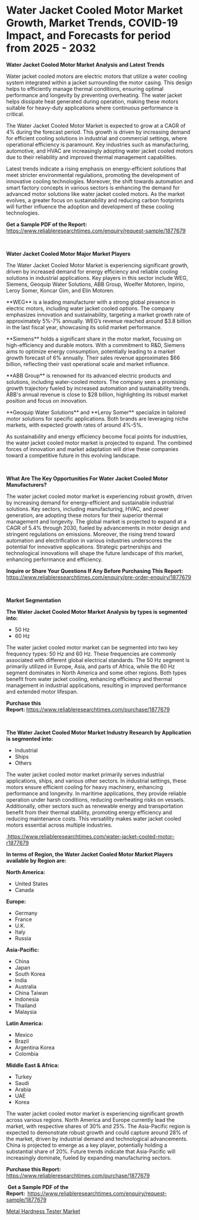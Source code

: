 <p><h1>Water Jacket Cooled Motor Market Growth, Market Trends, COVID-19 Impact, and Forecasts for period from 2025 - 2032</h1></p><p><strong>Water Jacket Cooled Motor Market Analysis and Latest Trends</strong></p>
<p><p>Water jacket cooled motors are electric motors that utilize a water cooling system integrated within a jacket surrounding the motor casing. This design helps to efficiently manage thermal conditions, ensuring optimal performance and longevity by preventing overheating. The water jacket helps dissipate heat generated during operation, making these motors suitable for heavy-duty applications where continuous performance is critical.</p><p>The Water Jacket Cooled Motor Market is expected to grow at a CAGR of 4% during the forecast period. This growth is driven by increasing demand for efficient cooling solutions in industrial and commercial settings, where operational efficiency is paramount. Key industries such as manufacturing, automotive, and HVAC are increasingly adopting water jacket cooled motors due to their reliability and improved thermal management capabilities.</p><p>Latest trends indicate a rising emphasis on energy-efficient solutions that meet stricter environmental regulations, promoting the development of innovative cooling technologies. Moreover, the shift towards automation and smart factory concepts in various sectors is enhancing the demand for advanced motor solutions like water jacket cooled motors. As the market evolves, a greater focus on sustainability and reducing carbon footprints will further influence the adoption and development of these cooling technologies.</p></p>
<p><strong>Get a Sample PDF of the Report:&nbsp;</strong> <a href="https://www.reliableresearchtimes.com/enquiry/request-sample/1877679?utm_campaign=3088&utm_medium=2&utm_source=Github&utm_content=ia&utm_term=11042025&utm_id=water-jacket-cooled-motor">https://www.reliableresearchtimes.com/enquiry/request-sample/1877679</a></p>
<p>&nbsp;</p>
<p><strong>Water Jacket Cooled Motor Major Market Players</strong></p>
<p><p>The Water Jacket Cooled Motor Market is experiencing significant growth, driven by increased demand for energy efficiency and reliable cooling solutions in industrial applications. Key players in this sector include WEG, Siemens, Geoquip Water Solutions, ABB Group, Woelfer Motoren, Inpirio, Leroy Somer, Koncar Gim, and Elin Motoren.</p><p>**WEG** is a leading manufacturer with a strong global presence in electric motors, including water jacket cooled options. The company emphasizes innovation and sustainability, targeting a market growth rate of approximately 5%-7% annually. WEG’s revenue reached around $3.8 billion in the last fiscal year, showcasing its solid market performance.</p><p>**Siemens** holds a significant share in the motor market, focusing on high-efficiency and durable motors. With a commitment to R&D, Siemens aims to optimize energy consumption, potentially leading to a market growth forecast of 6% annually. Their sales revenue approximates $66 billion, reflecting their vast operational scale and market influence.</p><p>**ABB Group** is renowned for its advanced electric products and solutions, including water-cooled motors. The company sees a promising growth trajectory fueled by increased automation and sustainability trends. ABB's annual revenue is close to $28 billion, highlighting its robust market position and focus on innovation.</p><p>**Geoquip Water Solutions** and **Leroy Somer** specialize in tailored motor solutions for specific applications. Both brands are leveraging niche markets, with expected growth rates of around 4%-5%. </p><p>As sustainability and energy efficiency become focal points for industries, the water jacket cooled motor market is projected to expand. The combined forces of innovation and market adaptation will drive these companies toward a competitive future in this evolving landscape.</p></p>
<p>&nbsp;</p>
<p><strong>What Are The Key Opportunities For Water Jacket Cooled Motor Manufacturers?</strong></p>
<p><p>The water jacket cooled motor market is experiencing robust growth, driven by increasing demand for energy-efficient and sustainable industrial solutions. Key sectors, including manufacturing, HVAC, and power generation, are adopting these motors for their superior thermal management and longevity. The global market is projected to expand at a CAGR of 5.4% through 2030, fueled by advancements in motor design and stringent regulations on emissions. Moreover, the rising trend toward automation and electrification in various industries underscores the potential for innovative applications. Strategic partnerships and technological innovations will shape the future landscape of this market, enhancing performance and efficiency.</p></p>
<p><strong>Inquire or Share Your Questions If Any Before Purchasing This Report:</strong> <a href="https://www.reliableresearchtimes.com/enquiry/pre-order-enquiry/1877679?utm_campaign=3088&utm_medium=2&utm_source=Github&utm_content=ia&utm_term=11042025&utm_id=water-jacket-cooled-motor">https://www.reliableresearchtimes.com/enquiry/pre-order-enquiry/1877679</a></p>
<p>&nbsp;</p>
<p><strong>Market Segmentation</strong></p>
<p><strong>The Water Jacket Cooled Motor Market Analysis by types is segmented into:</strong></p>
<p><ul><li>50 Hz</li><li>60 Hz</li></ul></p>
<p><p>The water jacket cooled motor market can be segmented into two key frequency types: 50 Hz and 60 Hz. These frequencies are commonly associated with different global electrical standards. The 50 Hz segment is primarily utilized in Europe, Asia, and parts of Africa, while the 60 Hz segment dominates in North America and some other regions. Both types benefit from water jacket cooling, enhancing efficiency and thermal management in industrial applications, resulting in improved performance and extended motor lifespan.</p></p>
<p><strong>Purchase this Report:&nbsp;</strong><a href="https://www.reliableresearchtimes.com/purchase/1877679?utm_campaign=3088&utm_medium=2&utm_source=Github&utm_content=ia&utm_term=11042025&utm_id=water-jacket-cooled-motor">https://www.reliableresearchtimes.com/purchase/1877679</a></p>
<p>&nbsp;</p>
<p><strong>The Water Jacket Cooled Motor Market Industry Research by Application is segmented into:</strong></p>
<p><ul><li>Industrial</li><li>Ships</li><li>Others</li></ul></p>
<p><p>The water jacket cooled motor market primarily serves industrial applications, ships, and various other sectors. In industrial settings, these motors ensure efficient cooling for heavy machinery, enhancing performance and longevity. In maritime applications, they provide reliable operation under harsh conditions, reducing overheating risks on vessels. Additionally, other sectors such as renewable energy and transportation benefit from their thermal stability, promoting energy efficiency and reducing maintenance costs. This versatility makes water jacket cooled motors essential across multiple industries.</p></p>
<p><a href="https://www.reliableresearchtimes.com/water-jacket-cooled-motor-r1877679?utm_campaign=3088&utm_medium=2&utm_source=Github&utm_content=ia&utm_term=11042025&utm_id=water-jacket-cooled-motor">&nbsp;https://www.reliableresearchtimes.com/water-jacket-cooled-motor-r1877679</a></p>
<p><strong>In terms of Region, the Water Jacket Cooled Motor Market Players available by Region are:</strong></p>
<p>
    <p> <strong> North America: </strong>
        <ul>
            <li>United States</li>
            <li>Canada</li>
        </ul>
        </p> 
    <p> <strong> Europe: </strong>
        <ul>
            <li>Germany</li>
            <li>France</li>
            <li>U.K.</li>
            <li>Italy</li>
            <li>Russia</li>
        </ul>
        </p> 
    <p> <strong> Asia-Pacific: </strong>
        <ul>
            <li>China</li>
            <li>Japan</li>
            <li>South Korea</li>
            <li>India</li>
            <li>Australia</li>
            <li>China Taiwan</li>
            <li>Indonesia</li>
            <li>Thailand</li>
            <li>Malaysia</li>
        </ul>
        </p> 
    <p> <strong> Latin America: </strong>
        <ul>
            <li>Mexico</li>
            <li>Brazil</li>
            <li>Argentina Korea</li>
            <li>Colombia</li>
        </ul>
        </p> 
    <p> <strong> Middle East & Africa: </strong>
        <ul>
            <li>Turkey</li>
            <li>Saudi</li>
            <li>Arabia</li>
            <li>UAE</li>
            <li>Korea</li>
        </ul>
    </p>
    </p>
<p><p>The water jacket cooled motor market is experiencing significant growth across various regions. North America and Europe currently lead the market, with respective shares of 30% and 25%. The Asia-Pacific region is expected to demonstrate robust growth and could capture around 28% of the market, driven by industrial demand and technological advancements. China is projected to emerge as a key player, potentially holding a substantial share of 20%. Future trends indicate that Asia-Pacific will increasingly dominate, fueled by expanding manufacturing sectors.</p></p>
<p><strong>Purchase this Report: </strong><a href="https://www.reliableresearchtimes.com/purchase/1877679?utm_campaign=3088&utm_medium=2&utm_source=Github&utm_content=ia&utm_term=11042025&utm_id=water-jacket-cooled-motor">https://www.reliableresearchtimes.com/purchase/1877679</a></p>
<p>&nbsp;<strong>Get a Sample PDF of the Report:&nbsp;&nbsp;</strong><a href="https://www.reliableresearchtimes.com/enquiry/request-sample/1877679?utm_campaign=3088&utm_medium=2&utm_source=Github&utm_content=ia&utm_term=11042025&utm_id=water-jacket-cooled-motor">https://www.reliableresearchtimes.com/enquiry/request-sample/1877679</a></p>
<p><strong></strong></p>
<p><p><a href="https://github.com/yaldotiedegq/Market-Research-Report-List-1/blob/main/metal-hardness-tester-market.md?utm_campaign=3088&utm_medium=2&utm_source=Github&utm_content=ia&utm_term=11042025&utm_id=water-jacket-cooled-motor">Metal Hardness Tester Market</a></p></p>